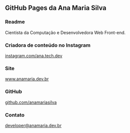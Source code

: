 ## GitHub Pages da Ana Maria Silva

### Readme
Cientista da Computação e Desenvolvedora Web Front-end.


### Criadora de conteúdo no Instagram
<a href="https://instagram.com/ana.tech.dev">instagram.com/ana.tech.dev</a>


### Site
<a href="https://www.anamaria.dev.br">www.anamaria.dev.br</a>


### GitHub
<a href="https://github.com/anamariasilva">github.com/anamariasilva</a>


### Contato
<a href="mailto:developer@anamaria.dev.br">developer@anamaria.dev.br</a>
